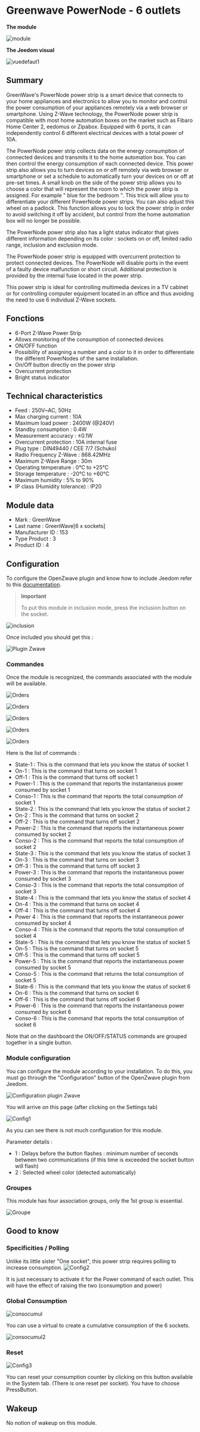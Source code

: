 # Greenwave PowerNode - 6 outlets

**The module**

![module](images/greenwave.powernode/module.jpg)

**The Jeedom visual**

![vuedefaut1](images/greenwave.powernode/vuedefaut1.jpg)

## Summary

GreenWave's PowerNode power strip is a smart device that connects to your home appliances and electronics to allow you to monitor and control the power consumption of your appliances remotely via a web browser or smartphone. Using Z-Wave technology, the PowerNode power strip is compatible with most home automation boxes on the market such as Fibaro Home Center 2, eedomus or Zipabox. Equipped with 6 ports, it can independently control 6 different electrical devices with a total power of 10A.

The PowerNode power strip collects data on the energy consumption of connected devices and transmits it to the home automation box. You can then control the energy consumption of each connected device. This power strip also allows you to turn devices on or off remotely via web browser or smartphone or set a schedule to automatically turn your devices on or off at pre-set times. A small knob on the side of the power strip allows you to choose a color that will represent the room to which the power strip is assigned. For example " blue for the bedroom ". This trick will allow you to differentiate your different PowerNode power strips. You can also adjust this wheel on a padlock. This function allows you to lock the power strip in order to avoid switching it off by accident, but control from the home automation box will no longer be possible.

The PowerNode power strip also has a light status indicator that gives different information depending on its color : sockets on or off, limited radio range, inclusion and exclusion mode.

The PowerNode power strip is equipped with overcurrent protection to protect connected devices. The PowerNode will disable ports in the event of a faulty device malfunction or short circuit. Additional protection is provided by the internal fuse located in the power strip.

This power strip is ideal for controlling multimedia devices in a TV cabinet or for controlling computer equipment located in an office and thus avoiding the need to use 6 individual Z-Wave sockets.

## Fonctions

-   6-Port Z-Wave Power Strip
-   Allows monitoring of the consumption of connected devices
-   ON/OFF function
-   Possibility of assigning a number and a color to it in order to differentiate the different PowerNodes of the same installation.
-   On/Off button directly on the power strip
-   Overcurrent protection
-   Bright status indicator

## Technical characteristics

-   Feed : 250V\~AC, 50Hz
-   Max charging current : 10A
-   Maximum load power : 2400W (@240V)
-   Standby consumption : 0.4W
-   Measurement accuracy : ±0.1W
-   Overcurrent protection : 10A internal fuse
-   Plug type : DIN49440 / CEE 7/7 (Schuko)
-   Radio Frequency Z-Wave : 868.42MHz
-   Maximum Z-Wave Range : 30m
-   Operating temperature : 0°C to +25°C
-   Storage temperature : -20°C to +60°C
-   Maximum humidity : 5% to 90%
-   IP class (Humidity tolerance) : IP20

## Module data

-   Mark : GreenWave
-   Last name : GreenWave\[6 x sockets\]
-   Manufacturer ID : 153
-   Type Product : 3
-   Product ID : 4

## Configuration

To configure the OpenZwave plugin and know how to include Jeedom refer to this [documentation](https://doc.jeedom.com/en_US/plugins/automation%20protocol/openzwave/).

> **Important**
>
> To put this module in inclusion mode, press the inclusion button on the socket.

![inclusion](images/greenwave.powernode/inclusion.jpg)

Once included you should get this :

![Plugin Zwave](images/greenwave.powernode/information.jpg)

### Commandes

Once the module is recognized, the commands associated with the module will be available.

![Orders](images/greenwave.powernode/commandes.jpg)

![Orders](images/greenwave.powernode/commandes2.jpg)

![Orders](images/greenwave.powernode/commandes3.jpg)

![Orders](images/greenwave.powernode/commandes4.jpg)

![Orders](images/greenwave.powernode/commandes5.jpg)

Here is the list of commands :

-   State-1 : This is the command that lets you know the status of socket 1
-   On-1 : This is the command that turns on socket 1
-   Off-1 : This is the command that turns off socket 1
-   Power-1 : This is the command that reports the instantaneous power consumed by socket 1
-   Conso-1 : This is the command that reports the total consumption of socket 1
-   State-2 : This is the command that lets you know the status of socket 2
-   On-2 : This is the command that turns on socket 2
-   Off-2 : This is the command that turns off socket 2
-   Power-2 : This is the command that reports the instantaneous power consumed by socket 2
-   Conso-2 : This is the command that reports the total consumption of socket 2
-   State-3 : This is the command that lets you know the status of socket 3
-   On-3 : This is the command that turns on socket 3
-   Off-3 : This is the command that turns off socket 3
-   Power-3 : This is the command that reports the instantaneous power consumed by socket 3
-   Conso-3 : This is the command that reports the total consumption of socket 3
-   State-4 : This is the command that lets you know the status of socket 4
-   On-4 : This is the command that turns on socket 4
-   Off-4 : This is the command that turns off socket 4
-   Power 4 : This is the command that reports the instantaneous power consumed by socket 4
-   Conso-4 : This is the command that reports the total consumption of socket 4
-   State-5 : This is the command that lets you know the status of socket 5
-   On-5 : This is the command that turns on socket 5
-   Off-5 : This is the command that turns off socket 5
-   Power-5 : This is the command that reports the instantaneous power consumed by socket 5
-   Conso-5 : This is the command that returns the total consumption of socket 5
-   State-6 : This is the command that lets you know the status of socket 6
-   On-6 : This is the command that turns on socket 6
-   Off-6 : This is the command that turns off socket 6
-   Power-6 : This is the command that reports the instantaneous power consumed by socket 6
-   Conso-6 : This is the command that reports the total consumption of socket 6

Note that on the dashboard the ON/OFF/STATUS commands are grouped together in a single button.

### Module configuration

You can configure the module according to your installation. To do this, you must go through the "Configuration" button of the OpenZwave plugin from Jeedom.

![Configuration plugin Zwave](images/plugin/bouton_configuration.jpg)

You will arrive on this page (after clicking on the Settings tab)

![Config1](images/greenwave.powernode/config1.jpg)

As you can see there is not much configuration for this module.

Parameter details :

-   1 : Delays before the button flashes : minimum number of seconds between two communications (if this time is exceeded the socket button will flash)
-   2 : Selected wheel color (detected automatically)

### Groupes

This module has four association groups, only the 1st group is essential.

![Groupe](images/greenwave.powernode/groupe.jpg)

## Good to know

### Specificities / Polling

Unlike its little sister "One socket", this power strip requires polling to increase consumption.
![Config2](images/greenwave.powernode/config2.jpg)

It is just necessary to activate it for the Power command of each outlet. This will have the effect of raising the two (consumption and power)

### Global Consumption

![consocumul](images/greenwave.powernode/consocumul.jpg)

You can use a virtual to create a cumulative consumption of the 6 sockets.

![consocumul2](images/greenwave.powernode/consocumul2.jpg)

### Reset

![Config3](images/greenwave.powernode/config3.jpg)

You can reset your consumption counter by clicking on this button available in the System tab. (There is one reset per socket). You have to choose PressButton.

## Wakeup

No notion of wakeup on this module.
